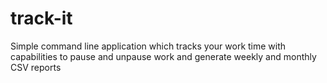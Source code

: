 # track-it
Simple command line application which tracks your work time with capabilities to pause and unpause work and generate weekly and monthly CSV reports 
